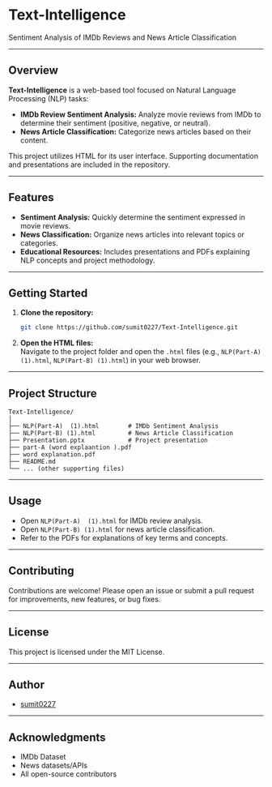 
# Text-Intelligence

Sentiment Analysis of IMDb Reviews and News Article Classification

---

## Overview

**Text-Intelligence** is a web-based tool focused on Natural Language Processing (NLP) tasks:
- **IMDb Review Sentiment Analysis:** Analyze movie reviews from IMDb to determine their sentiment (positive, negative, or neutral).
- **News Article Classification:** Categorize news articles based on their content.

This project utilizes HTML for its user interface. Supporting documentation and presentations are included in the repository.

---

## Features

- **Sentiment Analysis:** Quickly determine the sentiment expressed in movie reviews.
- **News Classification:** Organize news articles into relevant topics or categories.
- **Educational Resources:** Includes presentations and PDFs explaining NLP concepts and project methodology.

---

## Getting Started

1. **Clone the repository:**
   ```bash
   git clone https://github.com/sumit0227/Text-Intelligence.git
   ```
2. **Open the HTML files:**  
   Navigate to the project folder and open the `.html` files (e.g., `NLP(Part-A)  (1).html`, `NLP(Part-B) (1).html`) in your web browser.

---

## Project Structure

```
Text-Intelligence/
│
├── NLP(Part-A)  (1).html        # IMDb Sentiment Analysis
├── NLP(Part-B) (1).html         # News Article Classification
├── Presentation.pptx            # Project presentation
├── part-A (word explaantion ).pdf
├── word explanation.pdf
├── README.md
└── ... (other supporting files)
```

---

## Usage

- Open `NLP(Part-A)  (1).html` for IMDb review analysis.
- Open `NLP(Part-B) (1).html` for news article classification.
- Refer to the PDFs for explanations of key terms and concepts.

---

## Contributing

Contributions are welcome! Please open an issue or submit a pull request for improvements, new features, or bug fixes.

---

## License

This project is licensed under the MIT License.

---

## Author

- [sumit0227](https://github.com/sumit0227)

---

## Acknowledgments

- IMDb Dataset
- News datasets/APIs
- All open-source contributors
```
